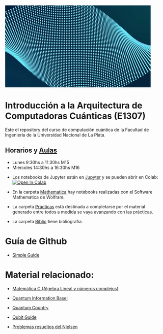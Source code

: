 ![quantum](/img/quantum.jpg)
# Introducción a la Arquitectura de Computadoras Cuánticas (E1307)

Este el repository del curso de computación cuántica de la Facultad de Ingeniería de la Universidad Nacional de La Plata.

## Horarios y [Aulas](https://ing.unlp.edu.ar/institucional/plano/)

- Lunes 9:30hs a 11:30hs M15
- Miércoles 14:30hs a 16:30hs M16

* Los notebooks de Jupyter están en [Jupyter](/Jupyter) y se pueden abrir en Colab: <a target="_blank" href="https://colab.research.google.com/github/alan-nala/computacion_cuantica/blob/master/Jupyter/">
  <img src="https://colab.research.google.com/assets/colab-badge.svg" alt="Open In Colab"/>
</a>


* En la carpeta [Mathematica](/Mathematica) hay notebooks realizadas con el Software Mathematica de Wolfram.

* La carpeta [Prácticas](/Prácticas) está destinada a completarse por el material generado entre todos a medida se vaya avanzando con las prácticas.

* La carpeta [Biblio](/Biblio) tiene bibliografía.

# Guía de Github

- [Simple Guide](https://rogerdudler.github.io/git-guide/)

# Material relacionado:

- [Matemática C (Álgebra Lineal y números complejos)](https://www1.ing.unlp.edu.ar/catedras/F0304/)

- [Quantum Information Basel](https://github.com/quantumjim/Quantum-information-course-Basel)

- [Quantum Country](https://quantum.country/)
  
- [Qubit Guide](https://qubit.guide)

- [Problemas resueltos del Nielsen](https://rainij.github.io/solutions-qcqi-nielsen-chuang/)
